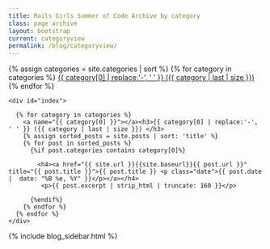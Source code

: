 ```yaml
---
title: Rails Girls Summer of Code Archive by category
class: page archive
layout: bootstrap
current: categoryview
permalink: /blog/categoryview/
---
```


<div class="container content--archive">
  <div class="col-md-8">
    <div>
    {% assign categories = site.categories | sort %}
    {% for category in categories %}
      <span class="site-tag">
        <a href="#{{ category | first | slugify }}">
                {{ category[0] | replace:'-', ' ' }} ({{ category | last | size }})
        </a>
      </span>
    {% endfor %}
    </div>

    <div id="index">

      {% for category in categories %}
        <a name="{{ category[0] }}"></a><h3>{{ category[0] | replace:'-', ' ' }} ({{ category | last | size }}) </h3>
        {% assign sorted_posts = site.posts | sort: 'title' %}
        {% for post in sorted_posts %}
          {%if post.categories contains category[0]%}

            <h4><a href="{{ site.url }}{{site.baseurl}}{{ post.url }}" title="{{ post.title }}">{{ post.title }} <p class="date">{{ post.date |  date: "%B %e, %Y" }}</p></a></h4>
             <p>{{ post.excerpt | strip_html | truncate: 160 }}</p>

          {%endif%}
        {% endfor %}
      {% endfor %}
    </div>
  </div>
  <div class="col-md-3 col-md-offset-1">
    {% include blog_sidebar.html %}
  </div>
</div>